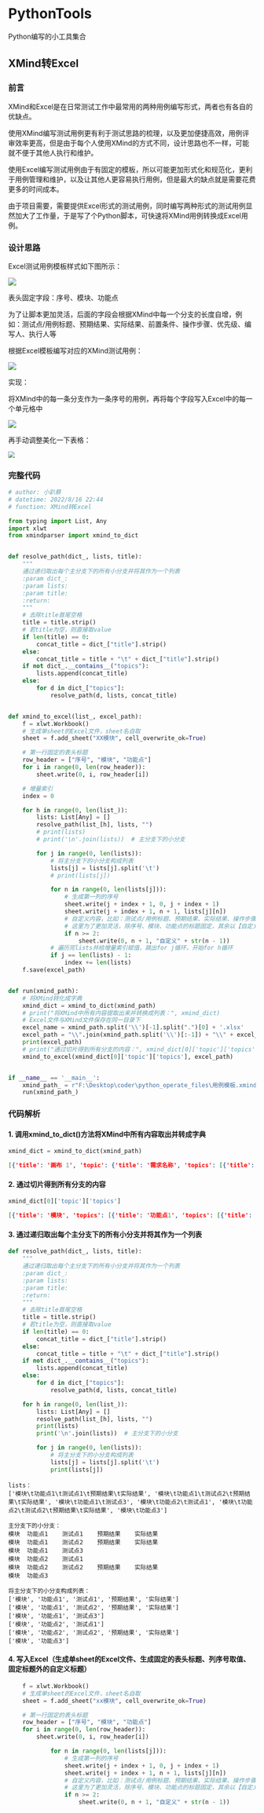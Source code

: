 # PythonTools

Python编写的小工具集合



## XMind转Excel

### 前言

XMind和Excel是在日常测试工作中最常用的两种用例编写形式，两者也有各自的优缺点。

使用XMind编写测试用例更有利于测试思路的梳理，以及更加便捷高效，用例评审效率更高，但是由于每个人使用XMind的方式不同，设计思路也不一样，可能就不便于其他人执行和维护。

使用Excel编写测试用例由于有固定的模板，所以可能更加形式化和规范化，更利于用例管理和维护，以及让其他人更容易执行用例，但是最大的缺点就是需要花费更多的时间成本。

由于项目需要，需要提供Excel形式的测试用例，同时编写两种形式的测试用例显然加大了工作量，于是写了个Python脚本，可快速将XMind用例转换成Excel用例。





### 设计思路

Excel测试用例模板样式如下图所示：

<img src="https://caituotuo.top/my-img/202208302310296.png"  />

表头固定字段：序号、模块、功能点

为了让脚本更加灵活，后面的字段会根据XMind中每一个分支的长度自增，例如：测试点/用例标题、预期结果、实际结果、前置条件、操作步骤、优先级、编写人、执行人等



根据Excel模板编写对应的XMind测试用例：

![](https://caituotuo.top/my-img/202208302319084.png)



实现：

将XMind中的每一条分支作为一条序号的用例，再将每个字段写入Excel中的每一个单元格中

![](https://caituotuo.top/my-img/202208302321804.png)

再手动调整美化一下表格：

<img src="https://caituotuo.top/my-img/202208302325085.png" style="zoom:80%;" />





### 完整代码

```python
# author: 小趴蔡
# datetime: 2022/8/16 22:44
# function: XMind转Excel

from typing import List, Any
import xlwt
from xmindparser import xmind_to_dict


def resolve_path(dict_, lists, title):
    """
    通过递归取出每个主分支下的所有小分支并将其作为一个列表
    :param dict_:
    :param lists:
    :param title:
    :return:
    """
    # 去除title首尾空格
    title = title.strip()
    # 若title为空，则直接取value
    if len(title) == 0:
        concat_title = dict_["title"].strip()
    else:
        concat_title = title + "\t" + dict_["title"].strip()
    if not dict_.__contains__("topics"):
        lists.append(concat_title)
    else:
        for d in dict_["topics"]:
            resolve_path(d, lists, concat_title)


def xmind_to_excel(list_, excel_path):
    f = xlwt.Workbook()
    # 生成单sheet的Excel文件，sheet名自取
    sheet = f.add_sheet("XX模块", cell_overwrite_ok=True)

    # 第一行固定的表头标题
    row_header = ["序号", "模块", "功能点"]
    for i in range(0, len(row_header)):
        sheet.write(0, i, row_header[i])

    # 增量索引
    index = 0

    for h in range(0, len(list_)):
        lists: List[Any] = []
        resolve_path(list_[h], lists, "")
        # print(lists)
        # print('\n'.join(lists))  # 主分支下的小分支

        for j in range(0, len(lists)):
            # 将主分支下的小分支构成列表
            lists[j] = lists[j].split('\t')
            # print(lists[j])

            for n in range(0, len(lists[j])):
                # 生成第一列的序号
                sheet.write(j + index + 1, 0, j + index + 1)
                sheet.write(j + index + 1, n + 1, lists[j][n])
                # 自定义内容，比如：测试点/用例标题、预期结果、实际结果、操作步骤、优先级……
                # 这里为了更加灵活，除序号、模块、功能点的标题固定，其余以【自定义+序号】命名，如：自定义1，需生成Excel表格后手动修改
                if n >= 2:
                    sheet.write(0, n + 1, "自定义" + str(n - 1))
            # 遍历完lists并给增量索引赋值，跳出for j循环，开始for h循环
            if j == len(lists) - 1:
                index += len(lists)
    f.save(excel_path)


def run(xmind_path):
    # 将XMind转化成字典
    xmind_dict = xmind_to_dict(xmind_path)
    # print("将XMind中所有内容提取出来并转换成列表：", xmind_dict)
    # Excel文件与XMind文件保存在同一目录下
    excel_name = xmind_path.split('\\')[-1].split(".")[0] + '.xlsx'
    excel_path = "\\".join(xmind_path.split('\\')[:-1]) + "\\" + excel_name
    print(excel_path)
    # print("通过切片得到所有分支的内容：", xmind_dict[0]['topic']['topics'])
    xmind_to_excel(xmind_dict[0]['topic']['topics'], excel_path)


if __name__ == '__main__':
    xmind_path_ = r"F:\Desktop\coder\python_operate_files\用例模板.xmind"
    run(xmind_path_)

```





### 代码解析

#### 1. 调用xmind_to_dict()方法将XMind中所有内容取出并转成字典

```python
xmind_dict = xmind_to_dict(xmind_path)
```

```json
[{'title': '画布 1', 'topic': {'title': '需求名称', 'topics': [{'title': '模块', 'topics': [{'title': '功能点1', 'topics': [{'title': '测试点1', 'topics': [{'title': '预期结果', 'topics': [{'title': '实际结果'}]}]}, {'title': '测试点2', 'topics': [{'title': '预期结果', 'topics': [{'title': '实际结果'}]}]}, {'title': '测试点3'}]}, {'title': '功能点2', 'topics': [{'title': '测试点1'}, {'title': '测试点2', 'topics': [{'title': '预期结果', 'topics': [{'title': '实际结果'}]}]}]}, {'title': '功能点3'}]}]}, 'structure': 'org.xmind.ui.logic.right'}]
```



#### 2. 通过切片得到所有分支的内容

```python
xmind_dict[0]['topic']['topics']
```

```json
[{'title': '模块', 'topics': [{'title': '功能点1', 'topics': [{'title': '测试点1', 'topics': [{'title': '预期结果', 'topics': [{'title': '实际结果'}]}]}, {'title': '测试点2', 'topics': [{'title': '预期结果', 'topics': [{'title': '实际结果'}]}]}, {'title': '测试点3'}]}, {'title': '功能点2', 'topics': [{'title': '测试点1'}, {'title': '测试点2', 'topics': [{'title': '预期结果', 'topics': [{'title': '实际结果'}]}]}]}, {'title': '功能点3'}]}]
```



#### 3. 通过递归取出每个主分支下的所有小分支并将其作为一个列表

```python
def resolve_path(dict_, lists, title):
    """
    通过递归取出每个主分支下的所有小分支并将其作为一个列表
    :param dict_:
    :param lists:
    :param title:
    :return:
    """
    # 去除title首尾空格
    title = title.strip()
    # 若title为空，则直接取value
    if len(title) == 0:
        concat_title = dict_["title"].strip()
    else:
        concat_title = title + "\t" + dict_["title"].strip()
    if not dict_.__contains__("topics"):
        lists.append(concat_title)
    else:
        for d in dict_["topics"]:
            resolve_path(d, lists, concat_title)
```

```python
    for h in range(0, len(list_)):
        lists: List[Any] = []
        resolve_path(list_[h], lists, "")
        print(lists)
        print('\n'.join(lists))  # 主分支下的小分支

        for j in range(0, len(lists)):
            # 将主分支下的小分支构成列表
            lists[j] = lists[j].split('\t')
            print(lists[j])
```

```
lists：
['模块\t功能点1\t测试点1\t预期结果\t实际结果', '模块\t功能点1\t测试点2\t预期结果\t实际结果', '模块\t功能点1\t测试点3', '模块\t功能点2\t测试点1', '模块\t功能点2\t测试点2\t预期结果\t实际结果', '模块\t功能点3']

主分支下的小分支：
模块	功能点1	测试点1	预期结果	实际结果
模块	功能点1	测试点2	预期结果	实际结果
模块	功能点1	测试点3
模块	功能点2	测试点1
模块	功能点2	测试点2	预期结果	实际结果
模块	功能点3

将主分支下的小分支构成列表：
['模块', '功能点1', '测试点1', '预期结果', '实际结果']
['模块', '功能点1', '测试点2', '预期结果', '实际结果']
['模块', '功能点1', '测试点3']
['模块', '功能点2', '测试点1']
['模块', '功能点2', '测试点2', '预期结果', '实际结果']
['模块', '功能点3']
```



#### 4. 写入Excel（生成单sheet的Excel文件、生成固定的表头标题、列序号取值、固定标题外的自定义标题）

```python
    f = xlwt.Workbook()
    # 生成单sheet的Excel文件，sheet名自取
    sheet = f.add_sheet("xx模块", cell_overwrite_ok=True)

    # 第一行固定的表头标题
    row_header = ["序号", "模块", "功能点"]
    for i in range(0, len(row_header)):
        sheet.write(0, i, row_header[i])
```

```python
            for n in range(0, len(lists[j])):
                # 生成第一列的序号
                sheet.write(j + index + 1, 0, j + index + 1)
                sheet.write(j + index + 1, n + 1, lists[j][n])
                # 自定义内容，比如：测试点/用例标题、预期结果、实际结果、操作步骤、优先级……
                # 这里为了更加灵活，除序号、模块、功能点的标题固定，其余以【自定义+序号】命名，如：自定义1，需生成Excel表格后手动修改
                if n >= 2:
                    sheet.write(0, n + 1, "自定义" + str(n - 1))
```

